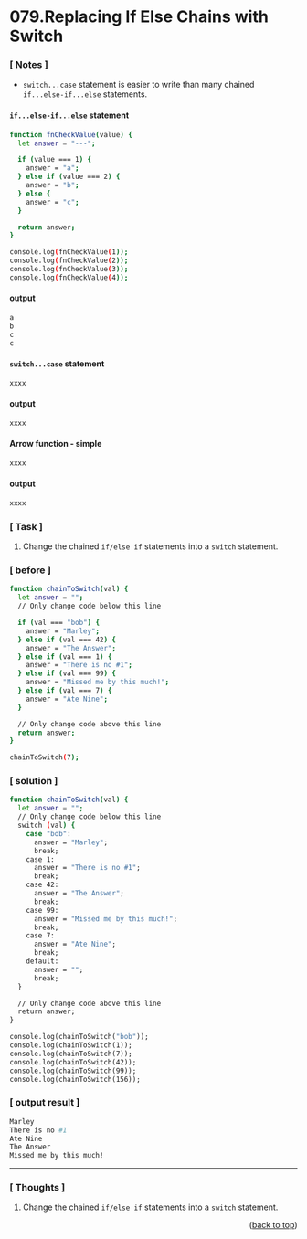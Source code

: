 <a name="topage"></a>

# 079.Replacing If Else Chains with Switch

### [ Notes ]
  * `switch...case` statement is easier to write than many chained `if...else-if...else` statements.

#### `if...else-if...else` statement

```sh
function fnCheckValue(value) {
  let answer = "---";

  if (value === 1) {
    answer = "a";
  } else if (value === 2) {
    answer = "b";
  } else {
    answer = "c";
  }

  return answer;
}

console.log(fnCheckValue(1));
console.log(fnCheckValue(2));
console.log(fnCheckValue(3));
console.log(fnCheckValue(4));
```

#### output
```sh
a
b
c
c
```

#### `switch...case` statement

```sh
xxxx
```

#### output
```sh
xxxx
```

#### Arrow function - simple

```sh
xxxx
```

#### output
```sh
xxxx
```

### [ Task ]
  1. Change the chained `if/else if` statements into a `switch` statement.

### [ before ]

```sh
function chainToSwitch(val) {
  let answer = "";
  // Only change code below this line

  if (val === "bob") {
    answer = "Marley";
  } else if (val === 42) {
    answer = "The Answer";
  } else if (val === 1) {
    answer = "There is no #1";
  } else if (val === 99) {
    answer = "Missed me by this much!";
  } else if (val === 7) {
    answer = "Ate Nine";
  }

  // Only change code above this line
  return answer;
}

chainToSwitch(7);
```

### [ solution ]

```sh
function chainToSwitch(val) {
  let answer = "";
  // Only change code below this line
  switch (val) {
    case "bob":
      answer = "Marley";
      break;
    case 1: 
      answer = "There is no #1";
      break;
    case 42: 
      answer = "The Answer";
      break;
    case 99: 
      answer = "Missed me by this much!";
      break;
    case 7: 
      answer = "Ate Nine";
      break;
    default:
      answer = "";
      break;
  }

  // Only change code above this line
  return answer;
}

console.log(chainToSwitch("bob"));
console.log(chainToSwitch(1));
console.log(chainToSwitch(7));
console.log(chainToSwitch(42));
console.log(chainToSwitch(99));
console.log(chainToSwitch(156));
```

### [ output result ]

```sh
Marley
There is no #1
Ate Nine
The Answer
Missed me by this much!
```

-----

### [ Thoughts ]

  1. Change the chained `if/else if` statements into a `switch` statement.
  

<p align="right">(<a href="#topage">back to top</a>)</p>
<br/>
<br/>
